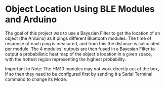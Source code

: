 # Object Location Using BLE Modules and Arduino
The goal of this project was to use a Bayesian Filter to get the location of an object (the Arduino) as it pings different Bluetooth modules. The time of response of each ping is measured, and from this the distance is calculated per module. The 4 modules' outputs are then fused in a Bayesian Filter to output a probabilistic heat map of the object's location in a given space, with the hottest region representing the highest probability. 

Important to Note: The HM10 modules may not work directly out of the box, if so then they need to be configured first by sending it a Serial Terminal command to change its Mode. 
